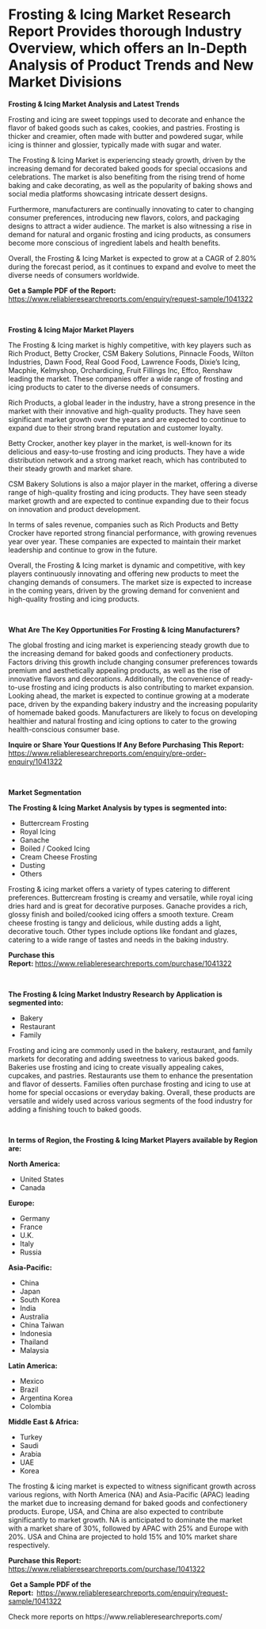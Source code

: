 <p><h1>Frosting & Icing Market Research Report Provides thorough Industry Overview, which offers an In-Depth Analysis of Product Trends and New Market Divisions</h1></p><p><strong>Frosting & Icing Market Analysis and Latest Trends</strong></p>
<p><p>Frosting and icing are sweet toppings used to decorate and enhance the flavor of baked goods such as cakes, cookies, and pastries. Frosting is thicker and creamier, often made with butter and powdered sugar, while icing is thinner and glossier, typically made with sugar and water.</p><p>The Frosting & Icing Market is experiencing steady growth, driven by the increasing demand for decorated baked goods for special occasions and celebrations. The market is also benefiting from the rising trend of home baking and cake decorating, as well as the popularity of baking shows and social media platforms showcasing intricate dessert designs.</p><p>Furthermore, manufacturers are continually innovating to cater to changing consumer preferences, introducing new flavors, colors, and packaging designs to attract a wider audience. The market is also witnessing a rise in demand for natural and organic frosting and icing products, as consumers become more conscious of ingredient labels and health benefits.</p><p>Overall, the Frosting & Icing Market is expected to grow at a CAGR of 2.80% during the forecast period, as it continues to expand and evolve to meet the diverse needs of consumers worldwide.</p></p>
<p><strong>Get a Sample PDF of the Report:&nbsp;</strong> <a href="https://www.reliableresearchreports.com/enquiry/request-sample/1041322">https://www.reliableresearchreports.com/enquiry/request-sample/1041322</a></p>
<p>&nbsp;</p>
<p><strong>Frosting & Icing Major Market Players</strong></p>
<p><p>The Frosting & Icing market is highly competitive, with key players such as Rich Product, Betty Crocker, CSM Bakery Solutions, Pinnacle Foods, Wilton Industries, Dawn Food, Real Good Food, Lawrence Foods, Dixie’s Icing, Macphie, Kelmyshop, Orchardicing, Fruit Fillings Inc, Effco, Renshaw leading the market. These companies offer a wide range of frosting and icing products to cater to the diverse needs of consumers.</p><p>Rich Products, a global leader in the industry, have a strong presence in the market with their innovative and high-quality products. They have seen significant market growth over the years and are expected to continue to expand due to their strong brand reputation and customer loyalty.</p><p>Betty Crocker, another key player in the market, is well-known for its delicious and easy-to-use frosting and icing products. They have a wide distribution network and a strong market reach, which has contributed to their steady growth and market share.</p><p>CSM Bakery Solutions is also a major player in the market, offering a diverse range of high-quality frosting and icing products. They have seen steady market growth and are expected to continue expanding due to their focus on innovation and product development.</p><p>In terms of sales revenue, companies such as Rich Products and Betty Crocker have reported strong financial performance, with growing revenues year over year. These companies are expected to maintain their market leadership and continue to grow in the future.</p><p>Overall, the Frosting & Icing market is dynamic and competitive, with key players continuously innovating and offering new products to meet the changing demands of consumers. The market size is expected to increase in the coming years, driven by the growing demand for convenient and high-quality frosting and icing products.</p></p>
<p>&nbsp;</p>
<p><strong>What Are The Key Opportunities For Frosting & Icing Manufacturers?</strong></p>
<p><p>The global frosting and icing market is experiencing steady growth due to the increasing demand for baked goods and confectionery products. Factors driving this growth include changing consumer preferences towards premium and aesthetically appealing products, as well as the rise of innovative flavors and decorations. Additionally, the convenience of ready-to-use frosting and icing products is also contributing to market expansion. Looking ahead, the market is expected to continue growing at a moderate pace, driven by the expanding bakery industry and the increasing popularity of homemade baked goods. Manufacturers are likely to focus on developing healthier and natural frosting and icing options to cater to the growing health-conscious consumer base.</p></p>
<p><strong>Inquire or Share Your Questions If Any Before Purchasing This Report:</strong> <a href="https://www.reliableresearchreports.com/enquiry/pre-order-enquiry/1041322">https://www.reliableresearchreports.com/enquiry/pre-order-enquiry/1041322</a></p>
<p>&nbsp;</p>
<p><strong>Market Segmentation</strong></p>
<p><strong>The Frosting & Icing Market Analysis by types is segmented into:</strong></p>
<p><ul><li>Buttercream Frosting</li><li>Royal Icing</li><li>Ganache</li><li>Boiled / Cooked Icing</li><li>Cream Cheese Frosting</li><li>Dusting</li><li>Others</li></ul></p>
<p><p>Frosting & icing market offers a variety of types catering to different preferences. Buttercream frosting is creamy and versatile, while royal icing dries hard and is great for decorative purposes. Ganache provides a rich, glossy finish and boiled/cooked icing offers a smooth texture. Cream cheese frosting is tangy and delicious, while dusting adds a light, decorative touch. Other types include options like fondant and glazes, catering to a wide range of tastes and needs in the baking industry.</p></p>
<p><strong>Purchase this Report:&nbsp;</strong><a href="https://www.reliableresearchreports.com/purchase/1041322">https://www.reliableresearchreports.com/purchase/1041322</a></p>
<p>&nbsp;</p>
<p><strong>The Frosting & Icing Market Industry Research by Application is segmented into:</strong></p>
<p><ul><li>Bakery</li><li>Restaurant</li><li>Family</li></ul></p>
<p><p>Frosting and icing are commonly used in the bakery, restaurant, and family markets for decorating and adding sweetness to various baked goods. Bakeries use frosting and icing to create visually appealing cakes, cupcakes, and pastries. Restaurants use them to enhance the presentation and flavor of desserts. Families often purchase frosting and icing to use at home for special occasions or everyday baking. Overall, these products are versatile and widely used across various segments of the food industry for adding a finishing touch to baked goods.</p></p>
<p>&nbsp;</p>
<p><strong>In terms of Region, the Frosting & Icing Market Players available by Region are:</strong></p>
<p>
    <p> <strong> North America: </strong>
        <ul>
            <li>United States</li>
            <li>Canada</li>
        </ul>
        </p> 
    <p> <strong> Europe: </strong>
        <ul>
            <li>Germany</li>
            <li>France</li>
            <li>U.K.</li>
            <li>Italy</li>
            <li>Russia</li>
        </ul>
        </p> 
    <p> <strong> Asia-Pacific: </strong>
        <ul>
            <li>China</li>
            <li>Japan</li>
            <li>South Korea</li>
            <li>India</li>
            <li>Australia</li>
            <li>China Taiwan</li>
            <li>Indonesia</li>
            <li>Thailand</li>
            <li>Malaysia</li>
        </ul>
        </p> 
    <p> <strong> Latin America: </strong>
        <ul>
            <li>Mexico</li>
            <li>Brazil</li>
            <li>Argentina Korea</li>
            <li>Colombia</li>
        </ul>
        </p> 
    <p> <strong> Middle East & Africa: </strong>
        <ul>
            <li>Turkey</li>
            <li>Saudi</li>
            <li>Arabia</li>
            <li>UAE</li>
            <li>Korea</li>
        </ul>
    </p>
    </p>
<p><p>The frosting & icing market is expected to witness significant growth across various regions, with North America (NA) and Asia-Pacific (APAC) leading the market due to increasing demand for baked goods and confectionery products. Europe, USA, and China are also expected to contribute significantly to market growth. NA is anticipated to dominate the market with a market share of 30%, followed by APAC with 25% and Europe with 20%. USA and China are projected to hold 15% and 10% market share respectively.</p></p>
<p><strong>Purchase this Report: </strong><a href="https://www.reliableresearchreports.com/purchase/1041322">https://www.reliableresearchreports.com/purchase/1041322</a></p>
<p>&nbsp;<strong>Get a Sample PDF of the Report:&nbsp;&nbsp;</strong><a href="https://www.reliableresearchreports.com/enquiry/request-sample/1041322">https://www.reliableresearchreports.com/enquiry/request-sample/1041322</a></p>
<p><strong></strong></p>
<p>Check more reports on https://www.reliableresearchreports.com/</p>